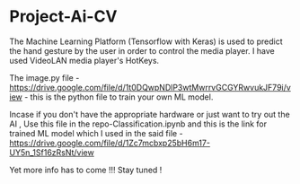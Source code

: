 # Project-Ai-CV
 The Machine Learning Platform (Tensorflow with Keras) is used to predict the hand gesture by the user in order to control the media player. I have used VideoLAN media player's HotKeys.

The image.py file - https://drive.google.com/file/d/1t0DQwpNDlP3wtMwrrvGCGYRwvukJF79i/view - this is the python file to train your own ML model.

Incase if you don't have the appropriate hardware or just want to try out the AI , Use this file in the repo-Classification.ipynb and this is the link for trained ML model which I used in the said file - https://drive.google.com/file/d/1Zc7mcbxp25bH6m17-UY5n_1Sf16zRsNt/view


Yet more info has to come !!! Stay tuned !
 
